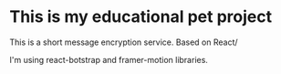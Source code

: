 # This is my educational pet project

This is a short message encryption service. Based on React/

I'm using react-botstrap and framer-motion libraries.
